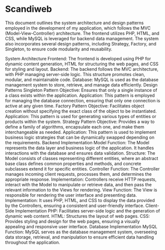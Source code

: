 # Scandiweb

This document outlines the system architecture and design patterns employed in the development of my application, which follows the MVC (Model-View-Controller) architecture. The frontend utilizes PHP, HTML, and CSS, while MySQL is leveraged for backend data management. The system also incorporates several design patterns, including Strategy, Factory, and Singleton, to ensure code modularity and reusability.

System Architecture
Frontend: The frontend is developed using PHP for dynamic content generation, HTML for structuring the web pages, and CSS for styling and layout.
Backend: The backend follows the MVC architecture, with PHP managing server-side logic. This structure promotes clean, modular, and maintainable code.
Database: MySQL is used as the database management system to store, retrieve, and manage data efficiently.
Design Patterns
Singleton Pattern
Objective: Ensures that only a single instance of a class exists within the application.
Application: This pattern is employed for managing the database connection, ensuring that only one connection is active at any given time.
Factory Pattern
Objective: Facilitates object creation without specifying the exact class of the object to be instantiated.
Application: This pattern is used for generating various types of entities or products within the system.
Strategy Pattern
Objective: Provides a way to define a family of algorithms, encapsulate each one, and make them interchangeable as needed.
Application: This pattern is used to implement business logic strategies that can be dynamically swapped depending on the requirements.
Backend Implementation
Model
Function: The Model represents the data layer and business logic of the application. It handles interactions with the database and ensures data validation.
Structure: The Model consists of classes representing different entities, where an abstract base class defines common properties and methods, and concrete subclasses extend it for specific entities.
Controller
Function: The Controller manages incoming client requests, processes them, and determines the appropriate response.
Implementation: Controllers receive HTTP requests, interact with the Model to manipulate or retrieve data, and then pass the relevant information to the Views for rendering.
View
Function: The View is responsible for rendering the user interface and presenting data.
Implementation: It uses PHP, HTML, and CSS to display the data provided by the Controllers, ensuring a consistent and user-friendly interface.
Client-Side Implementation
PHP: Facilitates server-side logic and the generation of dynamic web content.
HTML: Structures the layout of web pages.
CSS: Provides styling and design for the web pages, ensuring a visually appealing and responsive user interface.
Database Implementation
MySQL
Function: MySQL serves as the database management system, overseeing data storage, retrieval, and manipulation to ensure efficient data handling throughout the application.
